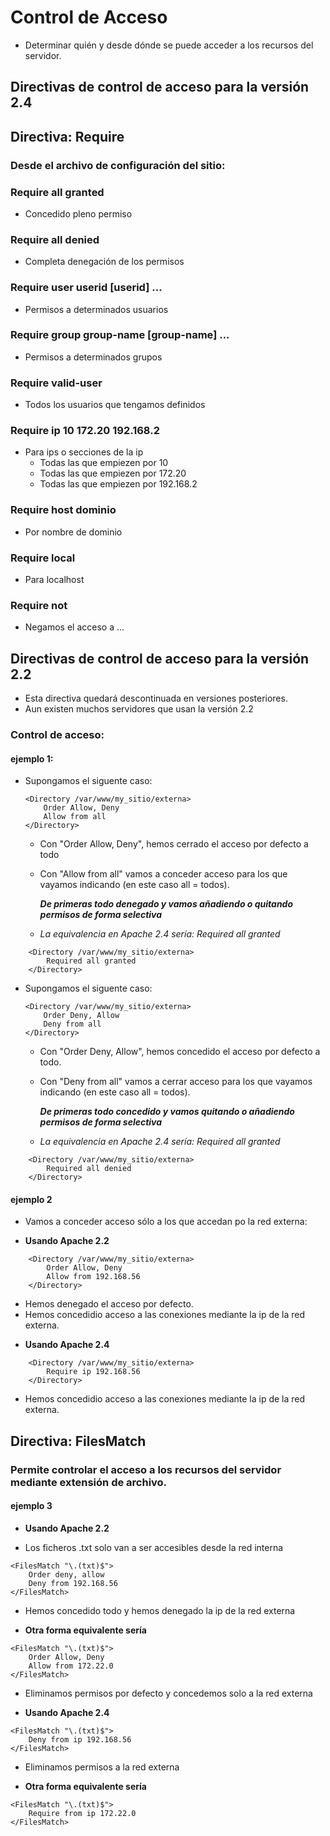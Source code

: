 # Control de Acceso
- Determinar quién y desde dónde se puede acceder a los recursos del servidor.
## Directivas de control de acceso para la versión 2.4
## Directiva: Require
### Desde el archivo de configuración del sitio:

### Require all granted
- Concedido pleno permiso

### Require all denied
- Completa denegación de los permisos

### Require user userid [userid] ...
- Permisos a determinados usuarios

### Require group group-name [group-name] ...
- Permisos a determinados grupos

### Require valid-user
- Todos los usuarios que tengamos definidos

### Require ip 10 172.20 192.168.2
- Para ips o secciones de la ip
    - Todas las que empiezen por 10
    - Todas las que empiezen por 172.20
    - Todas las que empiezen por 192.168.2

### Require host dominio
- Por nombre de dominio

### Require local
- Para localhost

### Require not
- Negamos el acceso a ...

## Directivas de control de acceso para la versión 2.2
- Esta directiva quedará descontinuada en versiones posteriores.
- Aun existen muchos servidores que usan la versión 2.2

### Control de acceso:
#### ejemplo 1:
- Supongamos el siguente caso:
    ``````
    <Directory /var/www/my_sitio/externa>
        Order Allow, Deny
        Allow from all
    </Directory>

    ``````
   * Con "Order Allow, Deny", hemos cerrado el acceso por defecto a todo
   * Con "Allow from all" vamos a conceder acceso para los que vayamos indicando (en este caso all = todos).

        ***De primeras todo denegado y vamos añadiendo o quitando permisos de forma selectiva***

    - *La equivalencia en Apache 2.4 sería: Required all granted*
```````
    <Directory /var/www/my_sitio/externa>
        Required all granted
    </Directory>
```````


- Supongamos el siguente caso:
    ``````
    <Directory /var/www/my_sitio/externa>
        Order Deny, Allow
        Deny from all
    </Directory>

    ``````
   * Con "Order Deny, Allow", hemos concedido el acceso por defecto a todo.
   * Con "Deny from all" vamos a cerrar acceso para los que vayamos indicando (en este caso all = todos).

        ***De primeras todo concedido y vamos quitando o añadiendo permisos de forma selectiva***
    
    - *La equivalencia en Apache 2.4 sería: Required all granted*
```````
    <Directory /var/www/my_sitio/externa>
        Required all denied
    </Directory>
```````

#### ejemplo 2
- Vamos a conceder acceso sólo a los que accedan po la red externa:
* **Usando Apache 2.2**

``````
    <Directory /var/www/my_sitio/externa>
        Order Allow, Deny 
        Allow from 192.168.56
    </Directory>
``````
- Hemos denegado el acceso por defecto.
- Hemos concedidio acceso a las conexiones mediante la ip de la red externa.

* **Usando Apache 2.4**
``````
    <Directory /var/www/my_sitio/externa>
        Require ip 192.168.56
    </Directory>
``````
- Hemos concedidio acceso a las conexiones mediante la ip de la red externa.

## Directiva: FilesMatch
### Permite controlar el acceso a los recursos del servidor mediante extensión de archivo.

#### ejemplo 3
* **Usando Apache 2.2**
- Los ficheros .txt solo van a ser accesibles desde la red interna
``````
<FilesMatch "\.(txt)$">
    Order deny, allow
    Deny from 192.168.56
</FilesMatch>
``````
- Hemos concedido todo y hemos denegado la ip de la red externa

* **Otra forma equivalente sería**
``````
<FilesMatch "\.(txt)$">
    Order Allow, Deny
    Allow from 172.22.0
</FilesMatch>
``````
- Eliminamos permisos por defecto y concedemos solo a la red externa

* **Usando Apache 2.4**
``````
<FilesMatch "\.(txt)$">
    Deny from ip 192.168.56
</FilesMatch>
``````
- Eliminamos permisos a la red externa

* **Otra forma equivalente sería**
``````
<FilesMatch "\.(txt)$">
    Require from ip 172.22.0
</FilesMatch>
``````


